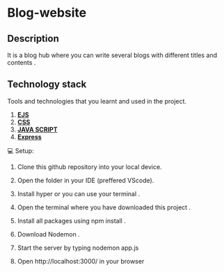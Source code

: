 ﻿# Blog-website
## Description
 It is a blog hub where you can write several blogs with different titles and contents . 


## Technology stack

Tools and technologies that you learnt and used in the project.

1.  [**EJS**](https://ejs.co/)
2. [**CSS**](https://developer.mozilla.org/en-US/docs/Web/CSS)
3. [**JAVA SCRIPT**](https://www.javascript.com/)
4. [**Express**](https://expressjs.com/)




💻 Setup:

1. Clone this github repository into your local device.

2. Open the  folder in your IDE (preffered VScode).

3. Install hyper or you can use your terminal .

4. Open the terminal where you have downloaded this project .

5. Install all packages using npm install .

6. Download Nodemon .

7. Start the server by typing nodemon app.js

8. Open http://localhost:3000/ in your browser




